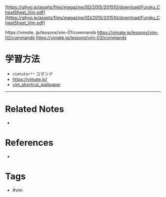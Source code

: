 [https://gihyo.jp/assets/files/magazine/SD/2015/201510/download/Furoku_CheatSheet_Vim.pdf](https://gihyo.jp/assets/files/magazine/SD/2015/201510/download/Furoku_CheatSheet_Vim.pdf)


https://vimate. jp/lessons/vim-01/commands
https://vimate.jp/lessons/vim-02/commands
https://vimate.jp/lessons/vim-03/commands


# 学習方法
- `vimtutor**`  コマンド
- https://vimate.jp/
- [vim\_shortcut\_wallpaper](https://github.com/LevelbossMike/vim_shortcut_wallpaper)  

---
# Related Notes
- 

# References
- 

# Tags
- #vim  